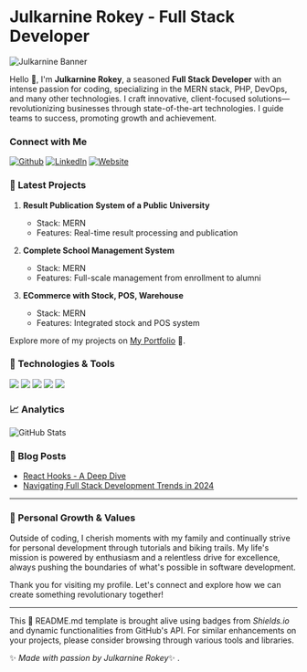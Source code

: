 # Julkarnine Rokey - Full Stack Developer

![Julkarnine Banner]([https://www.upwork.com/profile-portraits/c1kR11jQiRFfVtsQDR0dHi31d5MAVYBjAePSUtjwQZTmbwvh2behemdFTmvz7A3asI](https://scontent.fdac146-1.fna.fbcdn.net/v/t39.30808-6/414138944_2622796464553043_2234857085974733402_n.jpg?stp=cp6_dst-jpg&_nc_cat=108&ccb=1-7&_nc_sid=6ee11a&_nc_ohc=51opGLWuhN8Q7kNvgElexIR&_nc_ht=scontent.fdac146-1.fna&oh=00_AYB-cRCVx4Sg8NhcThJ-4TzfiwnJcAgj83bq3A9AFt36lA&oe=66993F6D))

Hello 👋, I'm **Julkarnine Rokey**, a seasoned **Full Stack Developer** with an intense passion for coding, specializing in the MERN stack, PHP, DevOps, and many other technologies. I craft innovative, client-focused solutions—revolutionizing businesses through state-of-the-art technologies. I guide teams to success, promoting growth and achievement.

### Connect with Me

[![Github](https://img.shields.io/badge/GitHub-%40rokey-black?style=flat-square&logo=github)](https://github.com/julkarninerokey)
[![LinkedIn](https://img.shields.io/badge/LinkedIn-%40rokey-blue?style=flat-square&logo=linkedin)](https://linkedin.com/in/julkarnine-rokey-283215165)
[![Website](https://img.shields.io/badge/Website-rokey.me-blue?style=flat-square)](https://rokey.me)

### 📝 Latest Projects

1. **Result Publication System of a Public University**
    - Stack: MERN
    - Features: Real-time result processing and publication

2. **Complete School Management System**
    - Stack: MERN
    - Features: Full-scale management from enrollment to alumni

3. **ECommerce with Stock, POS, Warehouse**
    - Stack: MERN
    - Features: Integrated stock and POS system

Explore more of my projects on [My Portfolio](https://rokey.me/projects) 🚀.

### 🔧 Technologies & Tools

![](https://img.shields.io/badge/Code-PHP-blue?style=flat-square&logo=php)
![](https://img.shields.io/badge/Code-React-blue?style=flat-square&logo=react)
![](https://img.shields.io/badge/Code-Node.js-green?style=flat-square&logo=node.js)
![](https://img.shields.io/badge/Tool-AWS-orange?style=flat-square&logo=amazon-aws)
![](https://img.shields.io/badge/Tool-Docker-blue?style=flat-square&logo=docker)

### 📈 Analytics

![GitHub Stats](https://github-readme-stats.vercel.app/api?username=rokey&show_icons=true)

### 📕 Blog Posts
- [React Hooks - A Deep Dive](https://rokey.me/blog/react-hooks-deep-dive)
- [Navigating Full Stack Development Trends in 2024](https://rokey.me/blog/full-stack-trends-2024)

---

### 🌱 Personal Growth & Values

Outside of coding, I cherish moments with my family and continually strive for personal development through tutorials and biking trails. My life's mission is powered by enthusiasm and a relentless drive for excellence, always pushing the boundaries of what's possible in software development.

Thank you for visiting my profile. Let's connect and explore how we can create something revolutionary together!

---

This 📄 README.md template is brought alive using badges from *Shields.io* and dynamic functionalities from GitHub's API. For similar enhancements on your projects, please consider browsing through various tools and libraries.

✨ *Made with passion by Julkarnine Rokey*✨ .
